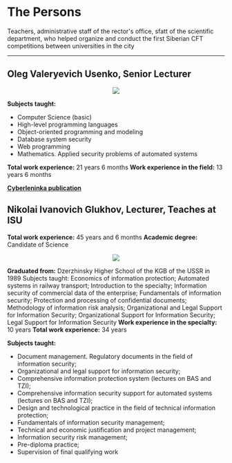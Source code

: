 
# The Persons

Teachers, administrative staff of the rector's office, sfatt of the scientific department, who helped organize and conduct the first Siberian CFT competitions between universities in the city

---

## Oleg Valeryevich Usenko, Senior Lecturer

<p align="center">
  <img src="https://github.com/user-attachments/assets/3511fe5e-8d1e-4f0f-be52-a2410970fe8f" />
</p>

**Subjects taught:**

- Computer Science (basic)
- High-level programming languages
- Object-oriented programming and modeling
- Database system security
- Web programming
- Mathematics. Applied security problems of automated systems

**Total work experience:** 21 years 6 months
**Work experience in the field:** 13 years 6 months

**[Cyberleninka publication](https://cyberleninka.ru/search?q=%D0%A3%D1%81%D0%B5%D0%BD%D0%BA%D0%BE%20%D0%9E%D0%BB%D0%B5%D0%B3%20%D0%92%D0%B0%D0%BB%D0%B5%D1%80%D1%8C%D0%B5%D0%B2%D0%B8%D1%87&page=1)**


##  Nikolai Ivanovich Glukhov, Lecturer, Teaches at ISU
**Total work experience:** 45 years and 6 months
**Academic degree:** Candidate of Science

<p align="center">
  <img src="https://github.com/user-attachments/assets/b9b2e94e-12e8-4789-a608-5b78252a9be0" />
</p>

**Graduated from:** Dzerzhinsky Higher School of the KGB of the USSR in 1989
Subjects taught: Economics of information protection; Automated systems in railway transport; Introduction to the specialty; Information security of commercial data of the enterprise; Fundamentals of information security; Protection and processing of confidential documents; Methodology of information risk analysis; Organizational and Legal Support for Information Security; Organizational Support for Information Security; Legal Support for Information Security
**Work experience in the specialty:** 10 years
**Total work experience:** 34 years

**Subjects taught:**
- Document management. Regulatory documents in the field of information security;
- Organizational and legal support for information security;
- Comprehensive information protection system (lectures on BAS and TZI);
- Comprehensive information security support for automated systems (lectures on BAS and TZI);
- Design and technological practice in the field of technical information protection;
- Fundamentals of information security management; 
- Technical and economic justification and project management;
- Information security risk management;
- Pre-diploma practice;
- Supervision of final qualifying work

